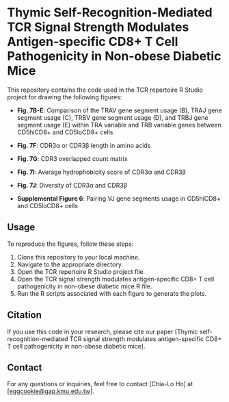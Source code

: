 # Thymic Self-Recognition-Mediated TCR Signal Strength Modulates Antigen-specific CD8+ T Cell Pathogenicity in Non-obese Diabetic Mice

This repository contains the code used in the TCR repertoire R Studio project for drawing the following figures:

- **Fig. 7B-E**: Comparison of the TRAV gene segment usage (B), TRAJ gene segment usage (C), TRBV gene segment usage (D), and TRBJ gene segment usage (E) within TRA variable and TRB variable genes between CD5hiCD8+ and CD5loCD8+ cells

- **Fig. 7F**: CDR3α or CDR3β length in amino acids
  
- **Fig. 7G**: CDR3 overlapped count matrix

- **Fig. 7I**: Average hydrophobicity score of CDR3α and CDR3β
  
- **Fig. 7J**: Diversity of CDR3α and CDR3β

- **Supplemental Figure 6**: Pairing VJ gene segments usage in CD5hiCD8+ and CD5loCD8+ cells

## Usage

To reproduce the figures, follow these steps:

1. Clone this repository to your local machine.
2. Navigate to the appropriate directory.
3. Open the TCR repertoire R Studio project file.
4. Open the TCR signal strength modulates antigen-specific CD8+ T cell pathogenicity in non-obese diabetic mice.R file.
5. Run the R scripts associated with each figure to generate the plots.



## Citation

If you use this code in your research, please cite our paper [Thymic self-recognition-mediated TCR signal strength modulates antigen-specific CD8+ T cell pathogenicity in non-obese diabetic mice].

## Contact

For any questions or inquiries, feel free to contact [Chia-Lo Ho] at [eggcookie@gap.kmu.edu.tw].
